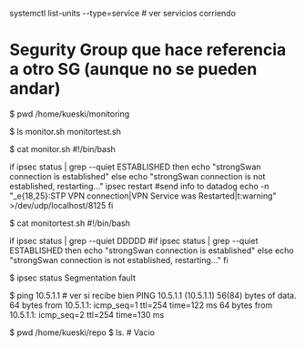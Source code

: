 
systemctl list-units --type=service		# ver servicios corriendo


# Segurity Group que hace referencia a otro SG (aunque no se pueden andar)

$ pwd
/home/kueski/monitoring

$ ls
monitor.sh  monitortest.sh


$ cat monitor.sh
#!/bin/bash

if ipsec status | grep --quiet ESTABLISHED
then
  echo "strongSwan connection is established"
else
  echo "strongSwan connection is not established, restarting..."
  ipsec restart
  #send info to datadog
  echo -n "_e{18,25}:STP VPN connection|VPN Service was Restarted|t:warning" >/dev/udp/localhost/8125
fi


$ cat monitortest.sh
#!/bin/bash

if ipsec status | grep --quiet DDDDD
#if ipsec status | grep --quiet ESTABLISHED
then
  echo "strongSwan connection is established"
else
  echo "strongSwan connection is not established, restarting..."
fi


$ ipsec status
Segmentation fault


$ ping 10.5.1.1		# ver si recibe bien
PING 10.5.1.1 (10.5.1.1) 56(84) bytes of data.
64 bytes from 10.5.1.1: icmp_seq=1 ttl=254 time=122 ms
64 bytes from 10.5.1.1: icmp_seq=2 ttl=254 time=130 ms



$ pwd
/home/kueski/repo
$ ls.  		# Vacio
